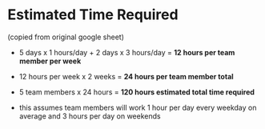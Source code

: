 # Estimated Time Required
(copied from original google sheet)

- 5 days x 1 hours/day + 2 days x 3  hours/day = **12 hours per team member per week**
- 12 hours per week x 2 weeks = **24 hours per team member total**
- 5 team members x 24 hours = **120 hours estimated total time required**

- this assumes team members will work 1 hour per day every weekday on average and 3 hours per day on weekends
